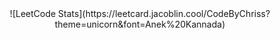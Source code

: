 <div align="center">
  ![LeetCode Stats](https://leetcard.jacoblin.cool/CodeByChriss?theme=unicorn&font=Anek%20Kannada)
</div>
